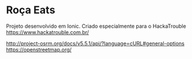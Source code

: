 # Roça Eats
Projeto desenvolvido em Ionic.
Criado especialmente para o HackaTrouble https://www.hackatrouble.com.br/



http://project-osrm.org/docs/v5.5.1/api/?language=cURL#general-options
https://openstreetmap.org/